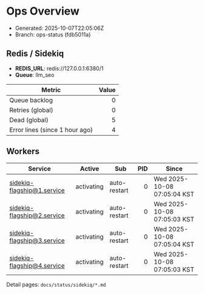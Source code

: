 # Ops Overview

- Generated: 2025-10-07T22:05:06Z
- Branch: ops-status (fdb5011a)

## Redis / Sidekiq
- **REDIS_URL**: redis://127.0.0.1:6380/1
- **Queue**: llm_seo

| Metric | Value |
|---|---:|
| Queue backlog | 0 |
| Retries (global) | 0 |
| Dead (global) | 5 |
| Error lines (since 1 hour ago) | 4 |

## Workers
| Service | Active | Sub | PID | Since |
|---|---|---|---:|---|
| sidekiq-flagship@1.service | activating | auto-restart | 0 | Wed 2025-10-08 07:05:04 KST |
| sidekiq-flagship@2.service | activating | auto-restart | 0 | Wed 2025-10-08 07:05:03 KST |
| sidekiq-flagship@3.service | activating | auto-restart | 0 | Wed 2025-10-08 07:05:04 KST |
| sidekiq-flagship@4.service | activating | auto-restart | 0 | Wed 2025-10-08 07:05:03 KST |

Detail pages: `docs/status/sidekiq/*.md`

